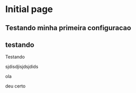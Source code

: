 # Initial page

## Testando minha primeira configuracao

## testando

Testando

sjdisdjisjdsjdids

ola

deu certo

